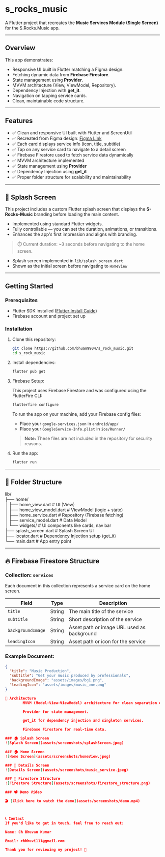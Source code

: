 # s_rocks_music

A Flutter project that recreates the **Music Services Module (Single Screen)** for the S.Rocks.Music app.

---

## Overview

This app demonstrates:

- Responsive UI built in Flutter matching a Figma design.
- Fetching dynamic data from **Firebase Firestore**.
- State management using **Provider**.
- MVVM architecture (View, ViewModel, Repository).
- Dependency Injection with **get_it**.
- Navigation on tapping service cards.
- Clean, maintainable code structure.

---

## Features

- ✅ Clean and responsive UI built with Flutter and ScreenUtil  
- ✅ Recreated from Figma design: [Figma Link](https://www.figma.com/design/YAsYsNFGxmoauPpSLrUMtF/Assignment---Flutter?node-id=0-1)  
- ✅ Each card displays service info (icon, title, subtitle)  
- ✅ Tap on any service card to navigate to a detail screen  
- ✅ Firebase Firestore used to fetch service data dynamically  
- ✅ MVVM architecture implemented  
- ✅ State management using **Provider**  
- ✅ Dependency Injection using **get_it**  
- ✅ Proper folder structure for scalability and maintainability  

---

## 🚀 Splash Screen

This project includes a custom Flutter splash screen that displays the **S-Rocks-Music** branding before loading the main content.

- Implemented using standard Flutter widgets.
- Fully controllable — you can set the duration, animations, or transitions.
- Enhances the app's first impression and aligns with branding.

> ⏱️ Current duration: ~3 seconds before navigating to the home screen.

- Splash screen implemented in `lib/splash_screen.dart`
- Shown as the initial screen before navigating to `HomeView`

---

## Getting Started

### Prerequisites

- Flutter SDK installed ([Flutter Install Guide](https://flutter.dev/docs/get-started/install))
- Firebase account and project set up

### Installation

1. Clone this repository:
    ```bash
    git clone https://github.com/bhuan9904/s_rock_music.git
    cd s_rock_music
    ```

2. Install dependencies:
    ```bash
    flutter pub get
    ```

3. Firebase Setup:

    This project uses Firebase Firestore and was configured using the FlutterFire CLI:

    ```bash
    flutterfire configure
    ```

    To run the app on your machine, add your Firebase config files:

    - Place your `google-services.json` in `android/app/`
    - Place your `GoogleService-Info.plist` in `ios/Runner/`

    > **Note:** These files are not included in the repository for security reasons.

4. Run the app:
    ```bash
    flutter run
    ```

---

## 📁 Folder Structure

lib/  
├── home/  
│ ├── home_view.dart           # UI (View)  
│ ├── home_view_model.dart     # ViewModel (logic + state)  
│ ├── home_service.dart        # Repository (Firebase fetching)  
│ ├── service_model.dart       # Data Model  
│ └── widgets/                 # UI components like cards, nav bar  
├── splash_screen.dart         # Splash Screen UI  
├── locator.dart               # Dependency Injection setup (get_it)  
└── main.dart                  # App entry point

---

## 🔥 Firebase Firestore Structure

### Collection: `services`

Each document in this collection represents a service card on the home screen.

| Field             | Type   | Description                                 |
|-------------------|--------|---------------------------------------------|
| `title`           | String | The main title of the service               |
| `subtitle`        | String | Short description of the service            |
| `backgroundImage` | String | Asset path or image URL used as background  |
| `leadingIcon`     | String | Asset path or icon for the service          |

### Example Document:

```json
{
  "title": "Music Production",
  "subtitle": "Get your music produced by professionals",
  "backgroundImage": "assets/images/bg1.png",
  "leadingIcon": "assets/images/music_one.png"
}

🧠 Architecture
        MVVM (Model-View-ViewModel) architecture for clean separation of concerns.

        Provider for state management.

        get_it for dependency injection and singleton services.

        Firebase Firestore for real-time data.

### 🏠 Splash Screen  
![Splash Screen](assets/screenshots/splashScreen.jpeg)

### 🏠 Home Screen  
![Home Screen](assets/screenshots/homeView.jpeg)

### 📄 Details Screen  
![Details Screen](assets/screenshots/music_service.jpeg)

### 🧱 Firestore Structure  
![Firestore Structure](assets/screenshots/firestore_structure.png)

### 📽️ Demo Video

🎬 [Click here to watch the demo](assets/screenshots/demo.mp4)



📞 Contact
If you'd like to get in touch, feel free to reach out:

Name: Ch Bhuvan Kumar

Email: chbhuvi111@gmail.com

Thank you for reviewing my project! 🚀